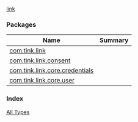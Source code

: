 [link](./index.md)

### Packages

| Name | Summary |
|---|---|
| [com.tink.link](com.tink.link/index.md) |  |
| [com.tink.link.consent](com.tink.link.consent/index.md) |  |
| [com.tink.link.core.credentials](com.tink.link.core.credentials/index.md) |  |
| [com.tink.link.core.user](com.tink.link.core.user/index.md) |  |

### Index

[All Types](alltypes/index.md)